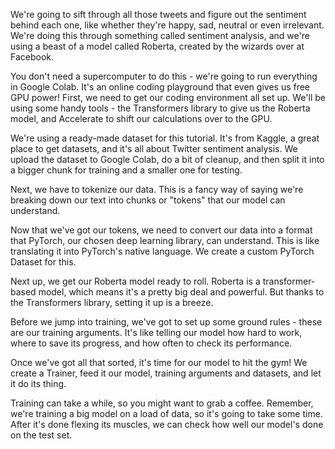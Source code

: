 We're going to sift through all those tweets and figure out the sentiment behind each one, like whether they're happy, sad, neutral or even irrelevant. We're doing this through something called sentiment analysis, and we're using a beast of a model called Roberta, created by the wizards over at Facebook.

You don't need a supercomputer to do this - we're going to run everything in Google Colab. It's an online coding playground that even gives us free GPU power! First, we need to get our coding environment all set up. We'll be using some handy tools - the Transformers library to give us the Roberta model, and Accelerate to shift our calculations over to the GPU.

We're using a ready-made dataset for this tutorial. It's from Kaggle, a great place to get datasets, and it's all about Twitter sentiment analysis. We upload the dataset to Google Colab, do a bit of cleanup, and then split it into a bigger chunk for training and a smaller one for testing.

Next, we have to tokenize our data. This is a fancy way of saying we're breaking down our text into chunks or "tokens" that our model can understand.

Now that we've got our tokens, we need to convert our data into a format that PyTorch, our chosen deep learning library, can understand. This is like translating it into PyTorch's native language. We create a custom PyTorch Dataset for this.

Next up, we get our Roberta model ready to roll. Roberta is a transformer-based model, which means it's a pretty big deal and powerful. But thanks to the Transformers library, setting it up is a breeze.

Before we jump into training, we've got to set up some ground rules - these are our training arguments. It's like telling our model how hard to work, where to save its progress, and how often to check its performance.

Once we've got all that sorted, it's time for our model to hit the gym! We create a Trainer, feed it our model, training arguments and datasets, and let it do its thing.

Training can take a while, so you might want to grab a coffee. Remember, we're training a big model on a load of data, so it's going to take some time. After it's done flexing its muscles, we can check how well our model's done on the test set.

